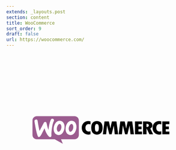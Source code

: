 ```yaml
---
extends: _layouts.post
section: content
title: WooCommerce
sort_order: 9
draft: false
url: https://woocommerce.com/
---
```

<svg xmlns="http://www.w3.org/2000/svg" viewBox="0 0 998 810" width="998" height="810"><path fill-rule="evenodd" clip-rule="evenodd" fill="#9B5C8F" d="M160.7 331.2h199.1c12.6 0 22.8 10.2 22.8 22.8v76c0 12.6-10.2 22.8-22.8 22.8h-71.4l9.8 24-43.1-24h-94.3c-12.6 0-22.8-10.2-22.8-22.8v-76c-.1-12.5 10.1-22.8 22.7-22.8z"/><path fill="#FFF" d="M150.2 351.9c1.4-1.9 3.5-2.9 6.3-3.1 5.1-.4 8 2 8.7 7.2 3.1 20.9 6.5 38.6 10.1 53.1l21.9-41.7c2-3.8 4.5-5.8 7.5-6 4.4-.3 7.1 2.5 8.2 8.4 2.5 13.3 5.7 24.6 9.5 34.2 2.6-25.4 7-43.7 13.2-55 1.5-2.8 3.7-4.2 6.6-4.4 2.3-.2 4.4.5 6.3 2 1.9 1.5 2.9 3.4 3.1 5.7.1 1.8-.2 3.3-1 4.8-3.9 7.2-7.1 19.3-9.7 36.1-2.5 16.3-3.4 29-2.8 38.1.2 2.5-.2 4.7-1.2 6.6-1.2 2.2-3 3.4-5.3 3.6-2.6.2-5.3-1-7.9-3.7-9.3-9.5-16.7-23.7-22.1-42.6-6.5 12.8-11.3 22.4-14.4 28.8-5.9 11.3-10.9 17.1-15.1 17.4-2.7.2-5-2.1-7-6.9-5.1-13.1-10.6-38.4-16.5-75.9-.3-2.6.2-4.9 1.6-6.7zM365.2 367.6c-3.6-6.3-8.9-10.1-16-11.6-1.9-.4-3.7-.6-5.4-.6-9.6 0-17.4 5-23.5 15-5.2 8.5-7.8 17.9-7.8 28.2 0 7.7 1.6 14.3 4.8 19.8 3.6 6.3 8.9 10.1 16 11.6 1.9.4 3.7.6 5.4.6 9.7 0 17.5-5 23.5-15 5.2-8.6 7.8-18 7.8-28.3 0-7.8-1.6-14.3-4.8-19.7zm-12.6 27.7c-1.4 6.6-3.9 11.5-7.6 14.8-2.9 2.6-5.6 3.7-8.1 3.2-2.4-.5-4.4-2.6-5.9-6.5-1.2-3.1-1.8-6.2-1.8-9.1 0-2.5.2-5 .7-7.3.9-4.1 2.6-8.1 5.3-11.9 3.3-4.9 6.8-6.9 10.4-6.2 2.4.5 4.4 2.6 5.9 6.5 1.2 3.1 1.8 6.2 1.8 9.1 0 2.6-.3 5.1-.7 7.4zM302.5 367.6c-3.6-6.3-9-10.1-16-11.6-1.9-.4-3.7-.6-5.4-.6-9.6 0-17.4 5-23.5 15-5.2 8.5-7.8 17.9-7.8 28.2 0 7.7 1.6 14.3 4.8 19.8 3.6 6.3 8.9 10.1 16 11.6 1.9.4 3.7.6 5.4.6 9.7 0 17.5-5 23.5-15 5.2-8.6 7.8-18 7.8-28.3 0-7.8-1.6-14.3-4.8-19.7zm-12.6 27.7c-1.4 6.6-3.9 11.5-7.6 14.8-2.9 2.6-5.6 3.7-8.1 3.2-2.4-.5-4.4-2.6-5.9-6.5-1.2-3.1-1.8-6.2-1.8-9.1 0-2.5.2-5 .7-7.3.9-4.1 2.6-8.1 5.3-11.9 3.3-4.9 6.8-6.9 10.4-6.2 2.4.5 4.4 2.6 5.9 6.5 1.2 3.1 1.8 6.2 1.8 9.1 0 2.6-.2 5.1-.7 7.4z"/><path d="M407.9 366.7c-6.7 6.6-10 15-10 25.2 0 10.9 3.3 19.8 9.9 26.5 6.6 6.7 15.2 10.1 25.9 10.1 3.1 0 6.6-.5 10.4-1.6v-16.2c-3.5 1-6.5 1.5-9.1 1.5-5.3 0-9.5-1.8-12.7-5.3-3.2-3.6-4.8-8.4-4.8-14.5 0-5.7 1.6-10.4 4.7-14 3.2-3.7 7.1-5.5 11.9-5.5 3.1 0 6.4.5 10 1.5v-16.2c-3.3-.9-7-1.3-10.9-1.3-10.2-.1-18.6 3.2-25.3 9.8zm69.4-9.9c-9.2 0-16.4 3.1-21.6 9.2-5.2 6.1-7.7 14.7-7.7 25.7 0 11.9 2.6 21 7.7 27.3 5.1 6.3 12.6 9.5 22.4 9.5 9.5 0 16.8-3.2 21.9-9.5 5.1-6.3 7.7-15.2 7.7-26.6 0-11.4-2.6-20.2-7.8-26.4-5.3-6.1-12.8-9.2-22.6-9.2zm7.9 52c-1.8 2.8-4.5 4.2-7.9 4.2-3.2 0-5.6-1.4-7.3-4.2-1.7-2.8-2.5-8.4-2.5-16.9 0-13.1 3.3-19.6 10-19.6 7 0 10.6 6.6 10.6 19.9-.1 8.2-1.1 13.8-2.9 16.6zm71.9-50.1l-3.6 15.3c-.9 3.9-1.8 7.9-2.6 12l-2 10.6c-1.9-10.6-4.5-23.2-7.8-37.9h-23.2l-8.7 68.1h17.4l4.7-46.9 11.9 46.9h12.4L567 380l4.9 46.8h18.2l-9.2-68.1h-23.8zm83.3 0l-3.6 15.3c-.9 3.9-1.8 7.9-2.6 12l-2 10.6c-1.9-10.6-4.5-23.2-7.8-37.9h-23.2l-8.7 68.1h17.4l4.7-46.9 11.9 46.9h12.4l11.3-46.8 4.9 46.8h18.2l-9.2-68.1h-23.7zm56.6 41.2h16.3v-14.1H697v-12.5h18.8v-14.5h-37.2v68.1h37.3v-14.5H697v-12.5zm70.7-10.8c1.9-3.1 2.9-6.3 2.9-9.6 0-6.4-2.5-11.5-7.5-15.2-5-3.7-11.9-5.6-20.5-5.6h-21.4v68.1h18.4v-31h.3l14.9 31h19.4l-14.7-30.7c3.5-1.6 6.3-3.9 8.2-7zm-28.2-1.1v-16.2c4.4.1 7.5.8 9.4 2.2 1.9 1.4 2.8 3.6 2.8 6.8 0 4.7-4.1 7.1-12.2 7.2zm41.9-21.3c-6.7 6.6-10 15-10 25.2 0 10.9 3.3 19.8 9.9 26.5 6.6 6.7 15.2 10.1 25.9 10.1 3.1 0 6.6-.5 10.4-1.6v-16.2c-3.5 1-6.5 1.5-9.1 1.5-5.3 0-9.5-1.8-12.7-5.3-3.2-3.6-4.8-8.4-4.8-14.5 0-5.7 1.6-10.4 4.7-14 3.2-3.7 7.1-5.5 11.9-5.5 3.1 0 6.4.5 10 1.5v-16.2c-3.3-.9-7-1.3-10.9-1.3-10.1-.1-18.6 3.2-25.3 9.8zm59.7 45.5v-12.4h16.3v-14.1h-16.3v-12.5H860v-14.5h-37.2v68.1h37.3v-14.5h-19z"/></svg>
